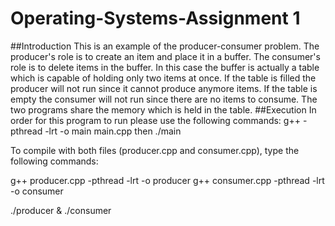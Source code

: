 # Operating-Systems-Assignment 1
##Introduction
This is an example of the producer-consumer problem. The producer's role is to create an item and place it in a buffer. The consumer's role is to delete items in the buffer. In this case the buffer is actually a table which is capable of holding only two items at once. If the table is filled the producer will not run since it cannot produce anymore items. If the table is empty the consumer will not run since there are no items to consume. The two programs share the memory which is held in the table.
##Execution
In order for this program to run please use the following commands:
g++ -pthread -lrt -o main main.cpp 
then
./main

To compile with both files (producer.cpp and consumer.cpp), type the following commands:

g++ producer.cpp -pthread -lrt -o producer g++ consumer.cpp -pthread -lrt -o consumer

./producer & ./consumer

